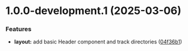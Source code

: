 # 1.0.0-development.1 (2025-03-06)


### Features

* **layout:** add basic Header component and track directories ([04f36b1](https://github.com/sr-githaka/shoply/commit/04f36b16e6abd044cbebb38c8be4faa5d0f9994f))
